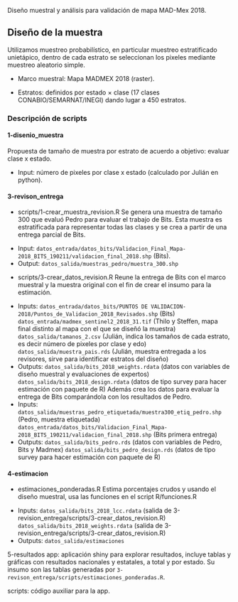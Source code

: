 Diseño muestral y análisis para validación de mapa MAD-Mex 2018.

## Diseño de la muestra

Utilizamos muestreo probabilístico, en particular muestreo estratificado 
unietápico, dentro de cada estrato se seleccionan los pixeles mediante muestreo 
aleatorio simple.

* Marco muestral: Mapa MADMEX 2018 (raster).

* Estratos: definidos por estado $\times$ clase (17 clases 
CONABIO/SEMARNAT/INEGI) dando lugar a 450 estratos.

### Descripción de scripts

#### 1-disenio_muestra
Propuesta de tamaño de muestra por estrato de acuerdo a objetivo: evaluar clase x estado. 
 * Input: número de pixeles por clase x estado (calculado por Julián en python). 

#### 3-revison_entrega

* scripts/1-crear_muestra_revision.R
Se genera una muestra de tamaño 300 que evaluó Pedro para evaluar el trabajo de Bits. Esta muestra es estratificada para representar todas las clases y se crea a partir de una entrega parcial de Bits.
 - Input: `datos_entrada/datos_bits/Validacion_Final_Mapa-2018_BITS_190211/validacion_final_2018.shp` (Bits).
 - Output: `datos_salida/muestras_pedro/muestra_300.shp`

* scripts/3-crear_datos_revision.R
Reune la entrega de Bits con el marco muestral y la muestra original con el fin de crear el insumo para la estimación. 
 - Inputs: `datos_entrada/datos_bits/PUNTOS DE VALIDACION-2018/Puntos_de_Validacion_2018_Revisados.shp` (Bits)
    `datos_entrada/madmex_sentinel2_2018_31.tif` (Thilo y Steffen, mapa final distinto al mapa con el que se diseñó la muestra) 
    `datos_salida/tamanos_2.csv` (Julián, indica los tamaños de cada estrato, es decir número de pixeles por clase y edo)
    `datos_salida/muestra_pais.rds` (Julián, muestra entregada a los revisores, sirve para identificar estratos del diseño)
 - Outputs: `datos_salida/bits_2018_weights.rdata` (datos con variables de diseño muestral y evaluaciones de expertos)
    `datos_salida/bits_2018_design.rdata` (datos de tipo survey para hacer estimación con paquete de R)
 Además crea los datos para evaluar la entrega de Bits comparándola con los resultados de Pedro.
 - Inputs: `datos_salida/muestras_pedro_etiquetada/muestra300_etiq_pedro.shp` (Pedro, muestra etiquetada)
   `datos_entrada/datos_bits/Validacion_Final_Mapa-2018_BITS_190211/validacion_final_2018.shp` (Bits primera entrega)
 - Outputs: `datos_salida/bits_pedro.rds` (datos con variables de Pedro, Bits y Madmex)
   `datos_salida/bits_pedro_design.rds` (datos de tipo survey para hacer estimación con paquete de R)

#### 4-estimacion

* estimaciones_ponderadas.R
Estima porcentajes crudos y usando el diseño muestral, usa las funciones en el script R/funciones.R
 - Inputs: `datos_salida/bits_2018_lcc.rdata` (salida de 3-revision_entrega/scripts/3-crear_datos_revision.R)
    `datos_salida/bits_2018_weights.rdata` (salida de 3-revision_entrega/scripts/3-crear_datos_revision.R)
 - Outputs: `datos_salida/estimaciones`

5-resultados
app: aplicación shiny para explorar resultados, incluye tablas y gráficas con 
resultados nacionales y estatales, a total y por estado. Su insumo son 
las tablas generadas por `3-revison_entrega/scripts/estimaciones_ponderadas.R`.

scripts: código auxiliar para la app.

